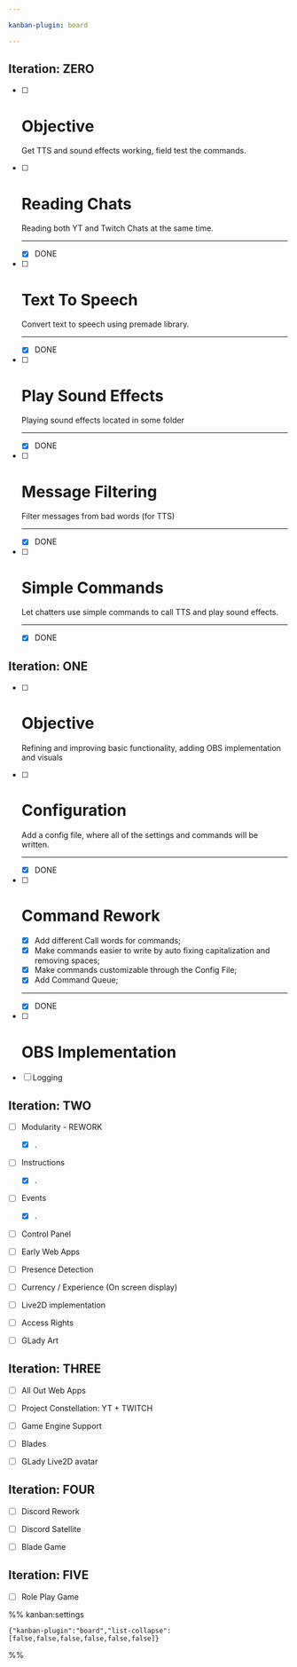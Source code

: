 ```yaml
---

kanban-plugin: board

---
```


## Iteration: ZERO

- [ ] # Objective
	
	Get TTS and sound effects working, field test the commands.
- [ ] # Reading Chats
	
	Reading both YT and Twitch Chats at the same time.
	
	---
	
	* [x] DONE
- [ ] # Text To Speech
	Convert text to speech using premade library.
	
	---
	
	* [x] DONE
- [ ] # Play Sound Effects
	Playing sound effects located in some folder
	
	---
	
	* [x] DONE
- [ ] # Message Filtering
	Filter messages from bad words (for TTS)
	
	---
	* [x] DONE
- [ ] # Simple Commands
	Let chatters use simple commands to call TTS and play sound effects.
	
	---
	
	* [x] DONE


## Iteration: ONE

- [ ] # Objective
	
	Refining and improving basic functionality, adding OBS implementation and visuals
- [ ] # Configuration
	Add a config file, where all of the settings and commands will be written.
	
	---
	* [x] DONE
- [ ] # Command Rework
	
	* [x] Add different Call words for commands;
	* [x] Make commands easier to write by auto fixing capitalization and removing spaces;
	* [x] Make commands customizable through the Config File;
	* [x] Add Command Queue;
	
	---
	* [x] DONE
- [ ] # OBS Implementation
- [ ] Logging


## Iteration: TWO

- [ ] Modularity - REWORK
	
	* [x] .
- [ ] Instructions
	* [x] .
- [ ] Events
	* [x] .
- [ ] Control Panel
- [ ] Early  Web Apps
- [ ] Presence Detection
- [ ] Currency / Experience (On screen display)
- [ ] Live2D implementation
- [ ] Access Rights
- [ ] GLady Art


## Iteration: THREE

- [ ] All Out Web Apps
- [ ] Project Constellation: YT  + TWITCH
- [ ] Game Engine Support
- [ ] Blades
- [ ] GLady Live2D avatar


## Iteration: FOUR

- [ ] Discord Rework
- [ ] Discord Satellite
- [ ] Blade Game


## Iteration: FIVE

- [ ] Role Play Game




%% kanban:settings
```
{"kanban-plugin":"board","list-collapse":[false,false,false,false,false,false]}
```
%%